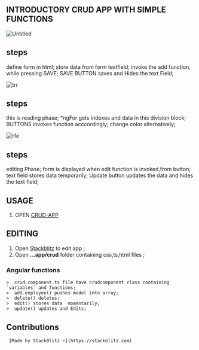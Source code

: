 
## INTRODUCTORY CRUD APP  WITH SIMPLE FUNCTIONS

![Untitled](https://user-images.githubusercontent.com/40483589/71365492-2ce1c500-25c5-11ea-9bcc-638ec2ac8495.jpg)

## steps
define form in html;
store data from form textfield;
invoke the add function, while pressing SAVE;
SAVE BUTTON saves and Hides the text Field;

![trr](https://user-images.githubusercontent.com/40483589/71365505-39661d80-25c5-11ea-8e04-4f019e285dec.jpg) 

## steps
this is reading phase;
*ngFor gets indexes and data in this division block;
BUTTONS invokes function acccordingly;
change color alternatively;

![rfe](https://user-images.githubusercontent.com/40483589/71365522-43881c00-25c5-11ea-83cf-5f65cef42c8f.jpg)
    
## steps 
   editing Phase;
   form is displayed when edit function is invoked,from button;
   text field stores data temporarily;
   Update button updates the data and hides the text field;
    
## USAGE
1. OPEN [CRUD-APP](https://hjkdashfu.stackblitz.io)

## EDITING
1. Open [Stackblitz](https://stackblitz.com/edit/hjkdashfu) to edit app ;
2. Open **...app/crud** folder containing css,ts,html files ; 

### Angular functions
    >  crud.component.ts file have crudcomponent class containing `variables` and functions;
    >  add.employee() pushes model into array;
    >  delete() deletes;
    >  edit() stores data  momentarily;
    >  update() updates and Edits;
    
## Contributions
     [Made by StackBlitz ⚡️](https://stackblitz.com)
